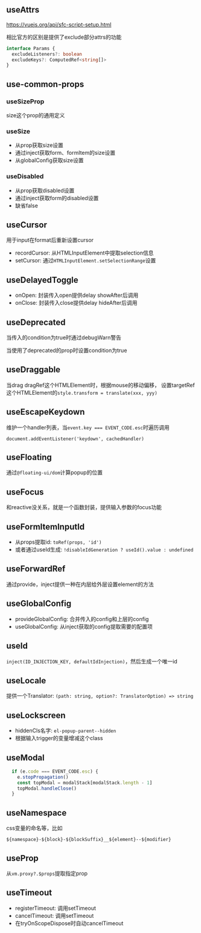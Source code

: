 
## useAttrs

<https://vuejs.org/api/sfc-script-setup.html>

相比官方的区别是提供了exclude部分attrs的功能

```ts
interface Params {
  excludeListeners?: boolean
  excludeKeys?: ComputedRef<string[]>
}
```

## use-common-props

### useSizeProp

size这个prop的通用定义

### useSize

- 从prop获取size设置
- 通过inject获取form、formItem的size设置
- 从globalConfig获取size设置

### useDisabled

- 从prop获取disabled设置
- 通过inject获取form的disabled设置
- 缺省false

## useCursor

用于input在format后重新设置cursor

- recordCursor: 从HTMLInputElement中提取selection信息
- setCursor: 通过`HTMLInputElement.setSelectionRange`设置

## useDelayedToggle

- onOpen: 封装传入open提供delay showAfter后调用
- onClose: 封装传入close提供delay hideAfter后调用

## useDeprecated

当传入的condition为true时通过debugWarn警告

当使用了deprecated的prop时设置condition为true

## useDraggable

当drag dragRef这个HTMLElement时，根据mouse的移动偏移，
设置targetRef这个HTMLElement的`style.transform = translate(xxx, yyy)`

## useEscapeKeydown

维护一个handler列表，当`event.key === EVENT_CODE.esc`时遍历调用

`document.addEventListener('keydown', cachedHandler)`

## useFloating

通过`@floating-ui/dom`计算popup的位置

## useFocus

和reactive没关系，就是一个函数封装，提供输入参数的focus功能

## useFormItemInputId

- 从props提取id: `toRef(props, 'id')`
- 或者通过useId生成: `!disableIdGeneration ? useId().value : undefined`

## useForwardRef

通过provide，inject提供一种在内层给外层设置element的方法

## useGlobalConfig

- provideGlobalConfig: 合并传入的config和上层的config
- useGlobalConfig: 从inject获取的config提取需要的配置项

## useId

`inject(ID_INJECTION_KEY, defaultIdInjection)`，然后生成一个唯一id

## useLocale

提供一个Translator: `(path: string, option?: TranslatorOption) => string`

## useLockscreen

- hiddenCls名字: `el-popup-parent--hidden`
- 根据输入trigger的变量增减这个class

## useModal

```ts
  if (e.code === EVENT_CODE.esc) {
    e.stopPropagation()
    const topModal = modalStack[modalStack.length - 1]
    topModal.handleClose()
  }
```



## useNamespace

css变量的命名等，比如

`${namespace}-${block}-${blockSuffix}__${element}--${modifier}`

## useProp

从`vm.proxy?.$props`提取指定prop

## useTimeout

- registerTimeout: 调用setTimeout
- cancelTimeout: 调用setTimeout
- 在tryOnScopeDispose时自动cancelTimeout
